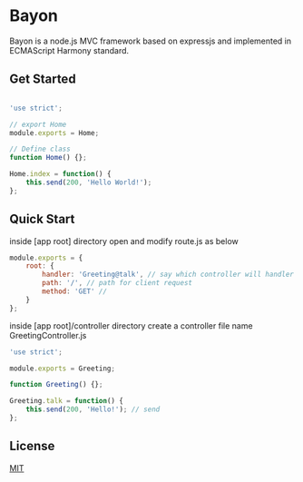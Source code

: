 Bayon
=================

Bayon is a node.js MVC framework based on expressjs and implemented in ECMAScript Harmony standard.

Get Started
-----------
```js

'use strict';

// export Home
module.exports = Home;

// Define class
function Home() {};

Home.index = function() {
    this.send(200, 'Hello World!');
};

```


Quick Start
-----------
inside [app root] directory open and modify route.js as below

```js
module.exports = {
    root: {
        handler: 'Greeting@talk', // say which controller will handler this
        path: '/', // path for client request
        method: 'GET' //
    }
};
```

inside [app root]/controller directory create a controller file name GreetingController.js

```js
'use strict';

module.exports = Greeting;

function Greeting() {};

Greeting.talk = function() {
    this.send(200, 'Hello!'); // send 
};

```


License
-----------
[MIT](LICENSE)